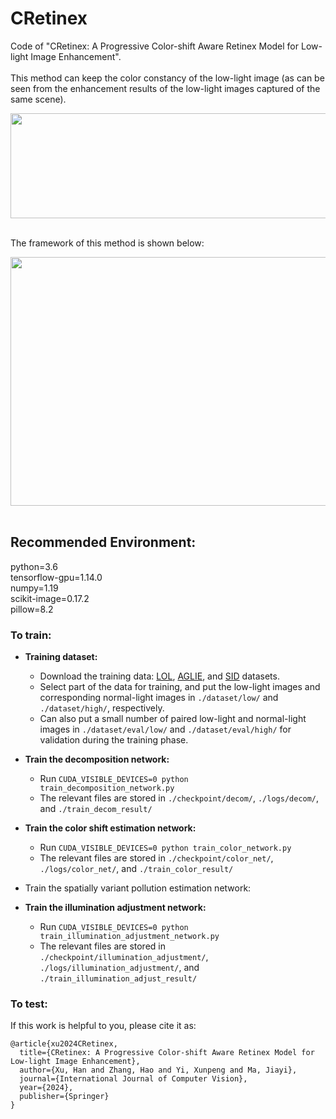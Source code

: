# CRetinex
Code of "CRetinex: A Progressive Color-shift Aware Retinex Model for Low-light Image Enhancement".<br><br>
This method can keep the color constancy of the low-light image (as can be seen from the enhancement results of the low-light images captured of the same scene).
<div align=center><img src="https://github.com/hanna-xu/others/blob/master/images/CRetinex_ex.png" width="870" height="168"/></div>
<br>

The framework of this method is shown below:
<div align=center><img src="https://github.com/hanna-xu/others/blob/master/images/CRetinex_framework.png" width="995" height="398"/></div>
<br>


## Recommended Environment:
python=3.6<br>
tensorflow-gpu=1.14.0<br>
numpy=1.19<br>
scikit-image=0.17.2<br>
pillow=8.2<br>

### To train:
* __Training dataset:__
  *  Download the training data: [LOL](https://daooshee.github.io/BMVC2018website/), [AGLIE](https://phi-ai.buaa.edu.cn/project/AgLLNet/index.htm), and [SID](https://github.com/cchen156/Learning-to-See-in-the-Dark) datasets.
  * Select part of the data for training, and put the low-light images and corresponding normal-light images in `./dataset/low/` and `./dataset/high/`, respectively.
  * Can also put a small number of paired low-light and normal-light images in `./dataset/eval/low/` and `./dataset/eval/high/` for validation during the training phase.

* __Train the decomposition network:__<br>
  * Run ```CUDA_VISIBLE_DEVICES=0 python train_decomposition_network.py```<br>
  * The relevant files are stored in `./checkpoint/decom/`, `./logs/decom/`, and `./train_decom_result/`

* __Train the color shift estimation network:__<br>
  * Run ```CUDA_VISIBLE_DEVICES=0 python train_color_network.py```<br>
  * The relevant files are stored in `./checkpoint/color_net/`, `./logs/color_net/`, and `./train_color_result/`

* Train the spatially variant pollution estimation network:<br>

* __Train the illumination adjustment network:__<br>
  * Run ```CUDA_VISIBLE_DEVICES=0 python train_illumination_adjustment_network.py```<br>
  * The relevant files are stored in `./checkpoint/illumination_adjustment/`, `./logs/illumination_adjustment/`, and `./train_illumination_adjust_result/`

### To test:

If this work is helpful to you, please cite it as:
```
@article{xu2024CRetinex,
  title={CRetinex: A Progressive Color-shift Aware Retinex Model for Low-light Image Enhancement},
  author={Xu, Han and Zhang, Hao and Yi, Xunpeng and Ma, Jiayi},
  journal={International Journal of Computer Vision},
  year={2024},
  publisher={Springer}
}
```
